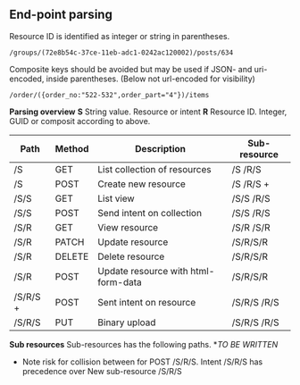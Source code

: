 ## End-point parsing
Resource ID is identified as integer or string in parentheses.

    /groups/(72e8b54c-37ce-11eb-adc1-0242ac120002)/posts/634
    
Composite keys should be avoided but may be used if JSON- and uri-encoded, inside parentheses. (Below not url-encoded for visibility)

    /order/({order_no:"522-532",order_part="4"})/items

**Parsing overview**
__S__ String value. Resource or intent
__R__ Resource ID. Integer, GUID or composit according to above.

| Path       | Method | Description                                  | Sub-resource           |
| ---------- | ------ | -------------------------------------------- | ---------------------- |
| /S         | GET    | List collection of resources                 | /S /R/S                |
| /S         | POST   | Create new resource                          | /S /R/S +              |
| /S/S       | GET    | List view                                    | /S/S /R/S              |
| /S/S       | POST   | Send intent on collection                    | /S/S /R/S              |
| /S/R       | GET    | View resource                                | /S/R /S/R              |
| /S/R       | PATCH  | Update resource                              | /S/R/S/R               |
| /S/R       | DELETE | Delete resource                              | /S/R/S/R               |
| /S/R       | POST   | Update resource with html-form-data          | /S/R/S/R               |
| /S/R/S +	 | POST	  | Sent intent on resource                      | /S/R/S /R/S            |
| /S/R/S     | PUT    | Binary upload                                | /S/R/S /R/S            |

**Sub resources**
Sub-resources has the following paths.
**TO BE WRITTEN*

+ Note risk for collision between for POST /S/R/S. Intent /S/R/S has precedence over New sub-resource /S/R/S
